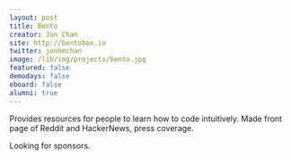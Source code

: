 ```yaml
---
layout: post
title: Bento
creator: Jon Chan
site: http://bentobox.io
twitter: jonhmchan
image: /lib/img/projects/bento.jpg
featured: false
demodays: false
eboard: false
alumni: true
---
```

Provides resources for people to learn how to code intuitively. Made front page of Reddit and HackerNews, press coverage.

Looking for sponsors.